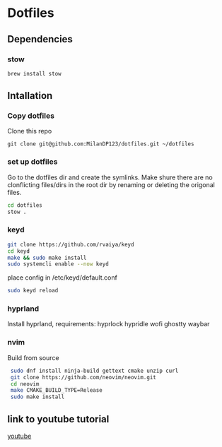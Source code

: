 # Dotfiles

## Dependencies

### stow

```zsh
brew install stow
```


## Intallation

### Copy dotfiles

Clone this repo

```git
git clone git@github.com:MilanDP123/dotfiles.git ~/dotfiles
```

### set up dotfiles

Go to the dotfiles dir and create the symlinks.
Make shure there are no clonflicting files/dirs in the root dir
by renaming or deleting the origonal files.

```zsh
cd dotfiles
stow .
```

### keyd
```zsh
git clone https://github.com/rvaiya/keyd
cd keyd
make && sudo make install
sudo systemcli enable --now keyd
```
place config in /etc/keyd/default.conf
```zsh
sudo keyd reload
```

### hyprland
Install hyprland,
requirements: hyprlock hypridle wofi ghostty waybar

### nvim
Build from source
```zsh
 sudo dnf install ninja-build gettext cmake unzip curl
 git clone https://github.com/neovim/neovim.git
 cd neovim
 make CMAKE_BUILD_TYPE=Release
 sudo make install
```


## link to youtube tutorial
[youtube](https://www.youtube.com/watch?v=y6XCebnB9gs&list=WL&index=1)
